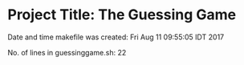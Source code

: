 # Project Title: The Guessing Game
Date and time makefile was created:
Fri Aug 11 09:55:05 IDT 2017

No. of lines in guessinggame.sh:
22